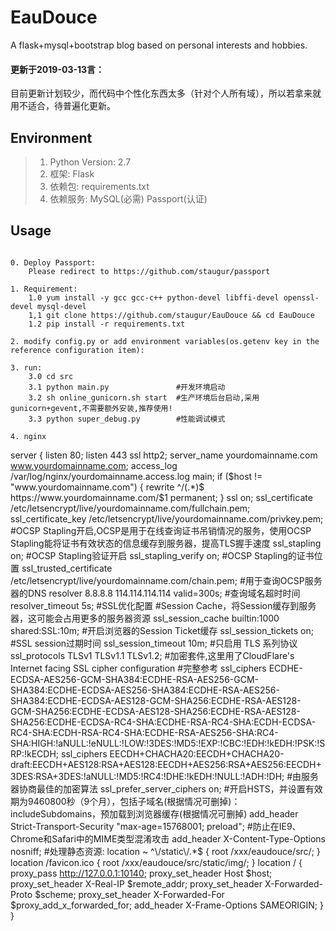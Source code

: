# EauDouce
A flask+mysql+bootstrap blog based on personal interests and hobbies.


#### 更新于2019-03-13言：
目前更新计划较少，而代码中个性化东西太多（针对个人所有域），所以若拿来就用不适合，待普遍化更新。


## Environment
> 1. Python Version: 2.7
> 2. 框架: Flask
> 3. 依赖包: requirements.txt
> 4. 依赖服务: MySQL(必需) Passport(认证)


## Usage

```

0. Deploy Passport:
    Please redirect to https://github.com/staugur/passport

1. Requirement:
    1.0 yum install -y gcc gcc-c++ python-devel libffi-devel openssl-devel mysql-devel
    1,1 git clone https://github.com/staugur/EauDouce && cd EauDouce
    1.2 pip install -r requirements.txt

2. modify config.py or add environment variables(os.getenv key in the reference configuration item):

3. run:
    3.0 cd src
    3.1 python main.py               #开发环境启动
    3.2 sh online_gunicorn.sh start  #生产环境后台启动,采用gunicorn+gevent,不需要额外安装,推荐使用!
    3.3 python super_debug.py        #性能调试模式

4. nginx
```
server {
    listen 80;
    listen 443 ssl http2;
    server_name yourdomainname.com www.yourdomainname.com;
    access_log /var/log/nginx/yourdomainname.access.log main;
    if ($host != "www.yourdomainname.com") {
      rewrite ^/(.*)$ https://www.yourdomainname.com/$1 permanent;
    }
    ssl     on;
    ssl_certificate /etc/letsencrypt/live/yourdomainname.com/fullchain.pem;
    ssl_certificate_key /etc/letsencrypt/live/yourdomainname.com/privkey.pem;
    #OCSP Stapling开启,OCSP是用于在线查询证书吊销情况的服务，使用OCSP Stapling能将证书有效状态的信息缓存到服务器，提高TLS握手速度
    ssl_stapling on;
    #OCSP Stapling验证开启
    ssl_stapling_verify on;
    #OCSP Stapling的证书位置
    ssl_trusted_certificate /etc/letsencrypt/live/yourdomainname.com/chain.pem;
    #用于查询OCSP服务器的DNS
    resolver 8.8.8.8 114.114.114.114 valid=300s;
    #查询域名超时时间
    resolver_timeout 5s;
    #SSL优化配置
    #Session Cache，将Session缓存到服务器，这可能会占用更多的服务器资源
    ssl_session_cache builtin:1000 shared:SSL:10m;
    #开启浏览器的Session Ticket缓存
    ssl_session_tickets on;
    #SSL session过期时间
    ssl_session_timeout  10m;
    #只启用 TLS 系列协议
    ssl_protocols TLSv1 TLSv1.1 TLSv1.2;
    #加密套件,这里用了CloudFlare's Internet facing SSL cipher configuration
    #完整参考 ssl_ciphers ECDHE-ECDSA-AES256-GCM-SHA384:ECDHE-RSA-AES256-GCM-SHA384:ECDHE-ECDSA-AES256-SHA384:ECDHE-RSA-AES256-SHA384:ECDHE-ECDSA-AES128-GCM-SHA256:ECDHE-RSA-AES128-GCM-SHA256:ECDHE-ECDSA-AES128-SHA256:ECDHE-RSA-AES128-SHA256:ECDHE-ECDSA-RC4-SHA:ECDHE-RSA-RC4-SHA:ECDH-ECDSA-RC4-SHA:ECDH-RSA-RC4-SHA:ECDHE-RSA-AES256-SHA:RC4-SHA:HIGH:!aNULL:!eNULL:!LOW:!3DES:!MD5:!EXP:!CBC:!EDH:!kEDH:!PSK:!SRP:!kECDH;
    ssl_ciphers EECDH+CHACHA20:EECDH+CHACHA20-draft:EECDH+AES128:RSA+AES128:EECDH+AES256:RSA+AES256:EECDH+3DES:RSA+3DES:!aNULL:!MD5:!RC4:!DHE:!kEDH:!NULL:!ADH:!DH;
    #由服务器协商最佳的加密算法
    ssl_prefer_server_ciphers on;
    #开启HSTS，并设置有效期为9460800秒（9个月），包括子域名(根据情况可删掉)：includeSubdomains，预加载到浏览器缓存(根据情况可删掉)
    add_header Strict-Transport-Security "max-age=15768001; preload";
    #防止在IE9、Chrome和Safari中的MIME类型混淆攻击
    add_header X-Content-Type-Options nosniff;
    #处理静态资源:
    location ~ ^\/static\/.*$ {
        root /xxx/eaudouce/src/;
    }
    location /favicon.ico {
        root /xxx/eaudouce/src/static/img/;
    }
    location / {
       proxy_pass http://127.0.0.1:10140;
       proxy_set_header Host $host;
       proxy_set_header X-Real-IP $remote_addr;
       proxy_set_header X-Forwarded-Proto $scheme;
       proxy_set_header X-Forwarded-For $proxy_add_x_forwarded_for;
       add_header X-Frame-Options SAMEORIGIN;
    }
}
```
